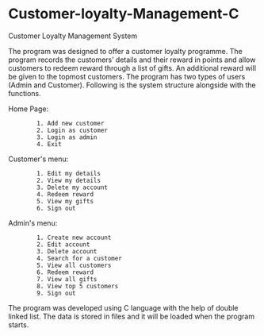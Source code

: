 # Customer-loyalty-Management-C

Customer Loyalty Management System

The program was designed to offer a customer loyalty programme. The program records the customers’ details and their reward in points and allow customers to redeem reward through a list of gifts. An additional reward will be given to the topmost customers.  The program has two types of users (Admin and Customer). Following is the system structure alongside with the functions. 

Home Page: 

            1. Add new customer        
            2. Login as customer       
            3. Login as admin          
            4. Exit   
            
Customer's menu: 

            1. Edit my details         
            2. View my details         
            3. Delete my account       
            4. Redeem reward           
            5. View my gifts           
            6. Sign out      
            
 Admin's menu: 
 
            1. Create new account      
            2. Edit account           
            3. Delete account         
            4. Search for a customer   
            5. View all customers      
            6. Redeem reward           
            7. View all gifts          
            8. View top 5 customers    
            9. Sign out                
                   
The program was developed using C language with the help of double linked list. The data is stored in files and it will be loaded when the program starts.

